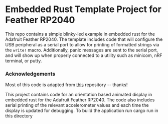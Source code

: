 Embedded Rust Template Project for Feather RP2040
=================================================

This repo contains a simple blinky-led example in embedded rust for the Adafruit Feather RP2040. The template includes code that will configure the USB peripheral as a serial port to allow for printing of formatted strings via the `write!` macro. Additionally, panic messages are sent to the serial port, and will show up when properly connected to a utility such as minicom, nRF terminal, or putty.

### Acknowledgements
Most of this code is adapted from [this](https://github.com/eterevsky/rp2040-blink/blob/main/README.md) repository -- thanks!

This project contains code for an orientation based animated display in embedded rust for the Adafruit Feather RP2040. The code also includes serial printing of the relevant accelerometer values and each time the display is updated for debugging. To build the application run cargo run in this directory 